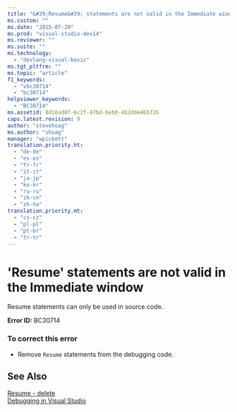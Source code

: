```yaml
---
title: "&#39;Resume&#39; statements are not valid in the Immediate window | Microsoft Docs"
ms.custom: ""
ms.date: "2015-07-20"
ms.prod: "visual-studio-dev14"
ms.reviewer: ""
ms.suite: ""
ms.technology: 
  - "devlang-visual-basic"
ms.tgt_pltfrm: ""
ms.topic: "article"
f1_keywords: 
  - "vbc30714"
  - "bc30714"
helpviewer_keywords: 
  - "BC30714"
ms.assetid: 8d16ad8f-6c2f-47bd-beb0-4b2dde465726
caps.latest.revision: 9
author: "stevehoag"
ms.author: "shoag"
manager: "wpickett"
translation.priority.ht: 
  - "de-de"
  - "es-es"
  - "fr-fr"
  - "it-it"
  - "ja-jp"
  - "ko-kr"
  - "ru-ru"
  - "zh-cn"
  - "zh-tw"
translation.priority.mt: 
  - "cs-cz"
  - "pl-pl"
  - "pt-br"
  - "tr-tr"
---
```

# &#39;Resume&#39; statements are not valid in the Immediate window
Resume statements can only be used in source code.  
  
 **Error ID:** BC30714  
  
### To correct this error  
  
-   Remove `Resume` statements from the debugging code.  
  
## See Also  
 [Resume - delete](http://msdn.microsoft.com/en-us/fc82a786-a342-49d0-82a3-63f33e28f00f)   
 [Debugging in Visual Studio](/visualstudio/debugger/debugging-in-visual-studio)